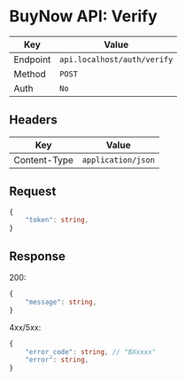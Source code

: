 # BuyNow API: Verify

| Key      | Value                       |
| -------- | --------------------------- |
| Endpoint | `api.localhost/auth/verify` |
| Method   | `POST`                      |
| Auth     | `No`                        |

## Headers

| Key          | Value              |
| ------------ | ------------------ |
| Content-Type | `application/json` |

## Request

```ts
{
    "token": string,
}
```

## Response

200:

```ts
{
    "message": string,
}
```

4xx/5xx:

```ts
{   
    "error_code": string, // "BXxxxx"
    "error": string,
}
```
